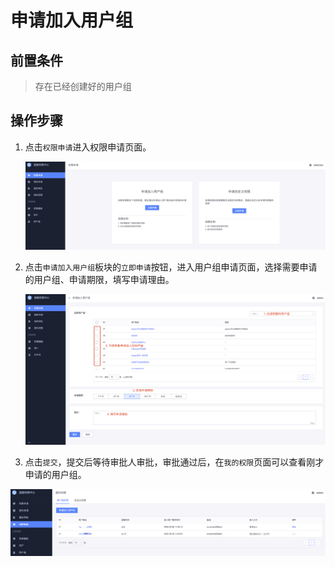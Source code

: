 # 申请加入用户组

## 前置条件

> 存在已经创建好的用户组

## 操作步骤

1. 点击`权限申请`进入权限申请页面。

   ![image-20200921113258564](ApplyToGroups/image-20200921113258564.png)

2. 点击`申请加入用户组`板块的`立即申请`按钮，进入用户组申请页面，选择需要申请的用户组、申请期限，填写申请理由。

   ![image-20200921115241587](ApplyToGroups/image-20200921115241587.png)

3.  点击`提交`，提交后等待审批人审批，审批通过后，在`我的权限`页面可以查看刚才申请的用户组。

   ![image-20200921115531364](ApplyToGroups/image-20200921115531364.png)